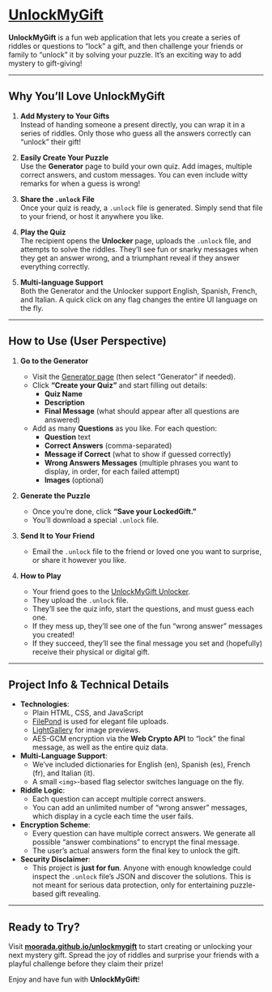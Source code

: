# [UnlockMyGift](https://moorada.github.io/unlockmygift)

**UnlockMyGift** is a fun web application that lets you create a series of riddles or questions to “lock” a gift, and then challenge your friends or family to “unlock” it by solving your puzzle. It’s an exciting way to add mystery to gift-giving!

---

## Why You’ll Love UnlockMyGift

1. **Add Mystery to Your Gifts**  
   Instead of handing someone a present directly, you can wrap it in a series of riddles. Only those who guess all the answers correctly can “unlock” their gift!

2. **Easily Create Your Puzzle**  
   Use the **Generator** page to build your own quiz. Add images, multiple correct answers, and custom messages. You can even include witty remarks for when a guess is wrong!

3. **Share the `.unlock` File**  
   Once your quiz is ready, a `.unlock` file is generated. Simply send that file to your friend, or host it anywhere you like.

4. **Play the Quiz**  
   The recipient opens the **Unlocker** page, uploads the `.unlock` file, and attempts to solve the riddles. They’ll see fun or snarky messages when they get an answer wrong, and a triumphant reveal if they answer everything correctly.

5. **Multi-language Support**  
   Both the Generator and the Unlocker support English, Spanish, French, and Italian. A quick click on any flag changes the entire UI language on the fly.

---

## How to Use (User Perspective)

1. **Go to the Generator**  
   - Visit the [Generator page](https://moorada.github.io/unlockmygift) (then select “Generator” if needed).  
   - Click **“Create your Quiz”** and start filling out details:
     - **Quiz Name**  
     - **Description**  
     - **Final Message** (what should appear after all questions are answered)  
   - Add as many **Questions** as you like. For each question:
     - **Question** text  
     - **Correct Answers** (comma-separated)  
     - **Message if Correct** (what to show if guessed correctly)  
     - **Wrong Answers Messages** (multiple phrases you want to display, in order, for each failed attempt)  
     - **Images** (optional)  

2. **Generate the Puzzle**  
   - Once you’re done, click **“Save your LockedGift.”**  
   - You’ll download a special `.unlock` file.

3. **Send It to Your Friend**  
   - Email the `.unlock` file to the friend or loved one you want to surprise, or share it however you like.

4. **How to Play**  
   - Your friend goes to the [UnlockMyGift Unlocker](https://moorada.github.io/unlockmygift/unlocker.html).  
   - They upload the `.unlock` file.  
   - They’ll see the quiz info, start the questions, and must guess each one.  
   - If they mess up, they’ll see one of the fun “wrong answer” messages you created!  
   - If they succeed, they’ll see the final message you set and (hopefully) receive their physical or digital gift.

---

## Project Info & Technical Details

- **Technologies**:  
  - Plain HTML, CSS, and JavaScript  
  - [FilePond](https://pqina.nl/filepond/) is used for elegant file uploads.  
  - [LightGallery](https://www.lightgalleryjs.com/) for image previews.  
  - AES-GCM encryption via the **Web Crypto API** to “lock” the final message, as well as the entire quiz data.  
- **Multi-Language Support**:  
  - We’ve included dictionaries for English (en), Spanish (es), French (fr), and Italian (it).  
  - A small `<img>`-based flag selector switches language on the fly.  
- **Riddle Logic**:  
  - Each question can accept multiple correct answers.  
  - You can add an unlimited number of “wrong answer” messages, which display in a cycle each time the user fails.  
- **Encryption Scheme**:  
  - Every question can have multiple correct answers. We generate all possible “answer combinations” to encrypt the final message.  
  - The user’s actual answers form the final key to unlock the gift.  
- **Security Disclaimer**:  
  - This project is **just for fun**. Anyone with enough knowledge could inspect the `.unlock` file’s JSON and discover the solutions. This is not meant for serious data protection, only for entertaining puzzle-based gift revealing.

---

## Ready to Try?

Visit **[moorada.github.io/unlockmygift](https://moorada.github.io/unlockmygift)** to start creating or unlocking your next mystery gift. Spread the joy of riddles and surprise your friends with a playful challenge before they claim their prize!

Enjoy and have fun with **UnlockMyGift**!

